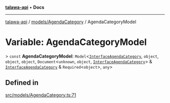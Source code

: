 [**talawa-api**](../../../README.md) • **Docs**

***

[talawa-api](../../../modules.md) / [models/AgendaCategory](../README.md) / AgendaCategoryModel

# Variable: AgendaCategoryModel

\> `const` **AgendaCategoryModel**: `Model`\<[`InterfaceAgendaCategory`](../interfaces/InterfaceAgendaCategory.md), `object`, `object`, `object`, `Document`\<`unknown`, `object`, [`InterfaceAgendaCategory`](../interfaces/InterfaceAgendaCategory.md)\> & [`InterfaceAgendaCategory`](../interfaces/InterfaceAgendaCategory.md) & `Required`\<`object`\>, `any`\>

## Defined in

[src/models/AgendaCategory.ts:71](https://github.com/PalisadoesFoundation/talawa-api/blob/92443bb6a5ff3ed66457149a509401986a82e570/src/models/AgendaCategory.ts#L71)
